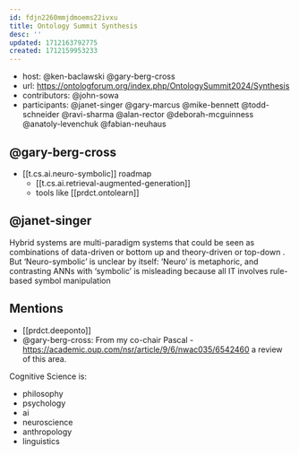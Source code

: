 ```yaml
---
id: fdjn2260mmjdmoems22ivxu
title: Ontology Summit Synthesis
desc: ''
updated: 1712163792775
created: 1712159953233
---
```


- host: @ken-baclawski @gary-berg-cross
- url: https://ontologforum.org/index.php/OntologySummit2024/Synthesis
- contributors: @john-sowa
- participants: @janet-singer @gary-marcus @mike-bennett @todd-schneider @ravi-sharma @alan-rector @deborah-mcguinness @anatoly-levenchuk @fabian-neuhaus 

## @gary-berg-cross

- [[t.cs.ai.neuro-symbolic]] roadmap
  - [[t.cs.ai.retrieval-augmented-generation]]
  - tools like [[prdct.ontolearn]]

## @janet-singer

Hybrid systems are multi-paradigm systems that could be seen as combinations of data-driven or bottom up and theory-driven or top-down . But ‘Neuro-symbolic’ is unclear by itself: ‘Neuro’ is metaphoric, and contrasting ANNs with ‘symbolic’ is misleading because all IT involves rule-based symbol manipulation

## Mentions

- [[prdct.deeponto]]
- @gary-berg-cross: From my co-chair Pascal - https://academic.oup.com/nsr/article/9/6/nwac035/6542460 a review of this area.

Cognitive Science is:
- philosophy
- psychology
- ai
- neuroscience
- anthropology
- linguistics